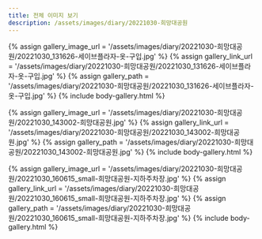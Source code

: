 ```yaml
---
title: 전체 이미지 보기
description: /assets/images/diary/20221030-희망대공원
---
```




{% assign gallery_image_url = '/assets/images/diary/20221030-희망대공원/20221030_131626-세이브플라자-옷-구입.jpg' %}
{% assign gallery_link_url = '/assets/images/diary/20221030-희망대공원/20221030_131626-세이브플라자-옷-구입.jpg' %}
{% assign gallery_path = '/assets/images/diary/20221030-희망대공원/20221030_131626-세이브플라자-옷-구입.jpg' %}
{% include body-gallery.html %}

{% assign gallery_image_url = '/assets/images/diary/20221030-희망대공원/20221030_143002-희망대공원.jpg' %}
{% assign gallery_link_url = '/assets/images/diary/20221030-희망대공원/20221030_143002-희망대공원.jpg' %}
{% assign gallery_path = '/assets/images/diary/20221030-희망대공원/20221030_143002-희망대공원.jpg' %}
{% include body-gallery.html %}

{% assign gallery_image_url = '/assets/images/diary/20221030-희망대공원/20221030_160615_small-희망대공원-지하주차장.jpg' %}
{% assign gallery_link_url = '/assets/images/diary/20221030-희망대공원/20221030_160615_small-희망대공원-지하주차장.jpg' %}
{% assign gallery_path = '/assets/images/diary/20221030-희망대공원/20221030_160615_small-희망대공원-지하주차장.jpg' %}
{% include body-gallery.html %}
